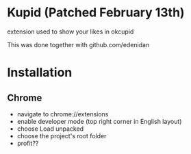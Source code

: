 # Kupid (Patched February 13th)

extension used to show your likes in okcupid 

This was done together with github.com/edenidan 

# Installation

## Chrome

* navigate to chrome://extensions
* enable developer mode (top right corner in English layout)
* choose Load unpacked
* choose the project's root folder
* profit??
